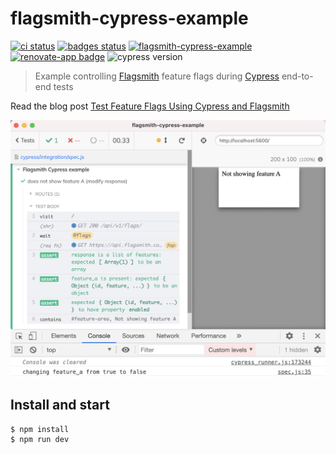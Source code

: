 # flagsmith-cypress-example
[![ci status][ci image]][ci url] [![badges status][badges image]][badges url] [![flagsmith-cypress-example](https://img.shields.io/endpoint?url=https://dashboard.cypress.io/badge/detailed/m7knva/main&style=flat&logo=cypress)](https://dashboard.cypress.io/projects/m7knva/runs)
[![renovate-app badge][renovate-badge]][renovate-app] ![cypress version](https://img.shields.io/badge/cypress-8.4.0-brightgreen)
> Example controlling [Flagsmith](https://flagsmith.com/) feature flags during [Cypress](https://www.cypress.io) end-to-end tests

Read the blog post [Test Feature Flags Using Cypress and Flagsmith](https://glebbahmutov.com/blog/test-feature-flags/)

![Override the feature_a flag during the test](./images/override.png)

## Install and start

```shell
$ npm install
$ npm run dev
```

[renovate-badge]: https://img.shields.io/badge/renovate-app-blue.svg
[renovate-app]: https://renovateapp.com/
[ci image]: https://github.com/bahmutov/flagsmith-cypress-example/workflows/ci/badge.svg?branch=main
[ci url]: https://github.com/bahmutov/flagsmith-cypress-example/actions
[badges image]: https://github.com/bahmutov/flagsmith-cypress-example/workflows/badges/badge.svg?branch=main
[badges url]: https://github.com/bahmutov/flagsmith-cypress-example/actions
